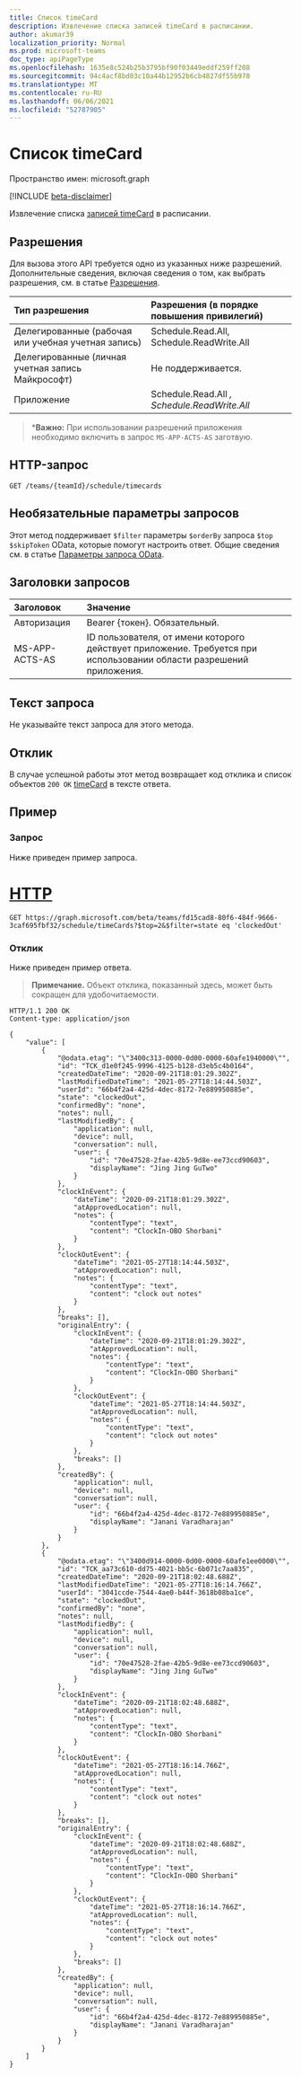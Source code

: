 ```yaml
---
title: Список timeCard
description: Извлечение списка записей timeCard в расписании.
author: akumar39
localization_priority: Normal
ms.prod: microsoft-teams
doc_type: apiPageType
ms.openlocfilehash: 1635e8c524b25b3795bf90f03449eddf259ff208
ms.sourcegitcommit: 94c4acf8bd03c10a44b12952b6cb4827df55b978
ms.translationtype: MT
ms.contentlocale: ru-RU
ms.lasthandoff: 06/06/2021
ms.locfileid: "52787905"
---
```

# <a name="list-timecard"></a>Список timeCard

Пространство имен: microsoft.graph

[!INCLUDE [beta-disclaimer](../../includes/beta-disclaimer.md)]

Извлечение списка [записей timeCard](../resources/timecard.md) в расписании. [](../resources/schedule.md)

## <a name="permissions"></a>Разрешения

Для вызова этого API требуется одно из указанных ниже разрешений. Дополнительные сведения, включая сведения о том, как выбрать разрешения, см. в статье [Разрешения](/graph/permissions-reference).

|Тип разрешения      | Разрешения (в порядке повышения привилегий)              |
|:--------------------|:---------------------------------------------------------|
|Делегированные (рабочая или учебная учетная запись) | Schedule.Read.All, Schedule.ReadWrite.All    |
|Делегированные (личная учетная запись Майкрософт) | Не поддерживается.    |
|Приложение | Schedule.Read.All *, Schedule.ReadWrite.All* |

>\***Важно:** При использовании разрешений приложения необходимо включить в запрос `MS-APP-ACTS-AS` заготвую.

## <a name="http-request"></a>HTTP-запрос

<!-- { "blockType": "ignored" } -->

```http
GET /teams/{teamId}/schedule/timecards
```

## <a name="optional-query-parameters"></a>Необязательные параметры запросов

Этот метод поддерживает `$filter` параметры `$orderBy` запроса `$top` `$skipToken` OData, которые помогут настроить ответ. Общие сведения см. в статье [Параметры запроса OData](/graph/query-parameters).

## <a name="request-headers"></a>Заголовки запросов

| Заголовок       | Значение |
|:---------------|:--------|
| Авторизация  | Bearer {токен}. Обязательный.  |
| MS-APP-ACTS-AS | ID пользователя, от имени которого действует приложение. Требуется при использовании области разрешений приложения. |

## <a name="request-body"></a>Текст запроса
Не указывайте текст запроса для этого метода.

## <a name="response"></a>Отклик

В случае успешной работы этот метод возвращает код отклика и список объектов `200 OK` [timeCard](../resources/timeCard.md) в тексте ответа.

## <a name="example"></a>Пример

### <a name="request"></a>Запрос
Ниже приведен пример запроса. 

# <a name="http"></a>[HTTP](#tab/http)
<!-- {
  "blockType": "request",
  "name": "timecard-list"
}-->

```http
GET https://graph.microsoft.com/beta/teams/fd15cad8-80f6-484f-9666-3caf695fbf32/schedule/timeCards?$top=2&$filter=state eq 'clockedOut'

```

### <a name="response"></a>Отклик

Ниже приведен пример ответа. 

>**Примечание.** Объект отклика, показанный здесь, может быть сокращен для удобочитаемости.
<!-- {
  "blockType": "response",
  "truncated": true,
  "@odata.type": "microsoft.graph.timeCard"
} -->

```http
HTTP/1.1 200 OK
Content-type: application/json

{
    "value": [
        {
            "@odata.etag": "\"3400c313-0000-0d00-0000-60afe1940000\"",
            "id": "TCK_d1e0f245-9996-4125-b128-d3eb5c4b0164",
            "createdDateTime": "2020-09-21T18:01:29.302Z",
            "lastModifiedDateTime": "2021-05-27T18:14:44.503Z",
            "userId": "66b4f2a4-425d-4dec-8172-7e889950885e",
            "state": "clockedOut",
            "confirmedBy": "none",
            "notes": null,
            "lastModifiedBy": {
                "application": null,
                "device": null,
                "conversation": null,
                "user": {
                    "id": "70e47528-2fae-42b5-9d8e-ee73ccd90603",
                    "displayName": "Jing Jing GuTwo"
                }
            },
            "clockInEvent": {
                "dateTime": "2020-09-21T18:01:29.302Z",
                "atApprovedLocation": null,
                "notes": {
                    "contentType": "text",
                    "content": "ClockIn-OBO Shorbani"
                }
            },
            "clockOutEvent": {
                "dateTime": "2021-05-27T18:14:44.503Z",
                "atApprovedLocation": null,
                "notes": {
                    "contentType": "text",
                    "content": "clock out notes"
                }
            },
            "breaks": [],
            "originalEntry": {
                "clockInEvent": {
                    "dateTime": "2020-09-21T18:01:29.302Z",
                    "atApprovedLocation": null,
                    "notes": {
                        "contentType": "text",
                        "content": "ClockIn-OBO Shorbani"
                    }
                },
                "clockOutEvent": {
                    "dateTime": "2021-05-27T18:14:44.503Z",
                    "atApprovedLocation": null,
                    "notes": {
                        "contentType": "text",
                        "content": "clock out notes"
                    }
                },
                "breaks": []
            },
            "createdBy": {
                "application": null,
                "device": null,
                "conversation": null,
                "user": {
                    "id": "66b4f2a4-425d-4dec-8172-7e889950885e",
                    "displayName": "Janani Varadharajan"
                }
            }
        },
        {
            "@odata.etag": "\"3400d914-0000-0d00-0000-60afe1ee0000\"",
            "id": "TCK_aa73c610-dd75-4021-bb5c-6b071c7aa835",
            "createdDateTime": "2020-09-21T18:02:48.688Z",
            "lastModifiedDateTime": "2021-05-27T18:16:14.766Z",
            "userId": "3041ccde-7544-4ae0-b44f-3618b08ba1ce",
            "state": "clockedOut",
            "confirmedBy": "none",
            "notes": null,
            "lastModifiedBy": {
                "application": null,
                "device": null,
                "conversation": null,
                "user": {
                    "id": "70e47528-2fae-42b5-9d8e-ee73ccd90603",
                    "displayName": "Jing Jing GuTwo"
                }
            },
            "clockInEvent": {
                "dateTime": "2020-09-21T18:02:48.688Z",
                "atApprovedLocation": null,
                "notes": {
                    "contentType": "text",
                    "content": "ClockIn-OBO Shorbani"
                }
            },
            "clockOutEvent": {
                "dateTime": "2021-05-27T18:16:14.766Z",
                "atApprovedLocation": null,
                "notes": {
                    "contentType": "text",
                    "content": "clock out notes"
                }
            },
            "breaks": [],
            "originalEntry": {
                "clockInEvent": {
                    "dateTime": "2020-09-21T18:02:48.688Z",
                    "atApprovedLocation": null,
                    "notes": {
                        "contentType": "text",
                        "content": "ClockIn-OBO Shorbani"
                    }
                },
                "clockOutEvent": {
                    "dateTime": "2021-05-27T18:16:14.766Z",
                    "atApprovedLocation": null,
                    "notes": {
                        "contentType": "text",
                        "content": "clock out notes"
                    }
                },
                "breaks": []
            },
            "createdBy": {
                "application": null,
                "device": null,
                "conversation": null,
                "user": {
                    "id": "66b4f2a4-425d-4dec-8172-7e889950885e",
                    "displayName": "Janani Varadharajan"
                }
            }
        }
    ]
}
```

<!-- uuid: 8fcb5dbc-d5aa-4681-8e31-b001d5168d79
2015-10-25 14:57:30 UTC -->
<!--
{
  "type": "#page.annotation",
  "description": "Retrieve a list of timeCard entries in the schedule",
  "keywords": "",
  "section": "documentation",
  "tocPath": "",
  "suppressions": [
  ]
}
-->
